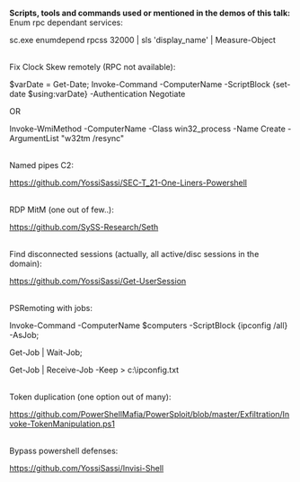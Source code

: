 <b>Scripts, tools and commands used or mentioned in the demos of this talk:</B>
<br>
Enum rpc dependant services:

sc.exe enumdepend rpcss 32000 | sls 'display_name' | Measure-Object

<br>
Fix Clock Skew remotely (RPC not available):

$varDate = Get-Date; Invoke-Command -ComputerName <IP>      -ScriptBlock {set-date $using:varDate} -Authentication Negotiate

OR

Invoke-WmiMethod -ComputerName <IP> -Class win32_process    -Name Create -ArgumentList "w32tm /resync"

<br>
Named pipes C2:

https://github.com/YossiSassi/SEC-T_21-One-Liners-Powershell 

<br>
RDP MitM (one out of few..):

https://github.com/SySS-Research/Seth

<br>
Find disconnected sessions (actually, all active/disc sessions in the domain):

https://github.com/YossiSassi/Get-UserSession

<br>
PSRemoting with jobs:

Invoke-Command -ComputerName $computers -ScriptBlock {ipconfig /all} -AsJob; 

Get-Job | Wait-Job; 

Get-Job | Receive-Job -Keep > c:\ipconfig.txt

<br>
Token duplication (one option out of many):

https://github.com/PowerShellMafia/PowerSploit/blob/master/Exfiltration/Invoke-TokenManipulation.ps1

<br>
Bypass powershell defenses:

https://github.com/YossiSassi/Invisi-Shell
